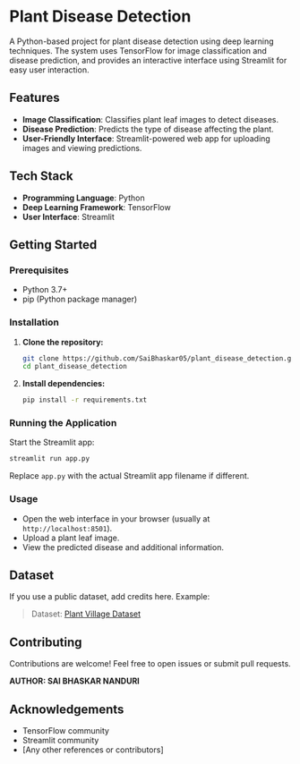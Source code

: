 # Plant Disease Detection

A Python-based project for plant disease detection using deep learning techniques. The system uses TensorFlow for image classification and disease prediction, and provides an interactive interface using Streamlit for easy user interaction.

## Features

- **Image Classification**: Classifies plant leaf images to detect diseases.
- **Disease Prediction**: Predicts the type of disease affecting the plant.
- **User-Friendly Interface**: Streamlit-powered web app for uploading images and viewing predictions.

## Tech Stack

- **Programming Language**: Python
- **Deep Learning Framework**: TensorFlow
- **User Interface**: Streamlit

## Getting Started

### Prerequisites

- Python 3.7+
- pip (Python package manager)

### Installation

1. **Clone the repository:**
   ```bash
   git clone https://github.com/SaiBhaskar05/plant_disease_detection.git
   cd plant_disease_detection
   ```

2. **Install dependencies:**
   ```bash
   pip install -r requirements.txt
   ```

### Running the Application

Start the Streamlit app:
```bash
streamlit run app.py
```
Replace `app.py` with the actual Streamlit app filename if different.

### Usage

- Open the web interface in your browser (usually at `http://localhost:8501`).
- Upload a plant leaf image.
- View the predicted disease and additional information.



## Dataset

If you use a public dataset, add credits here. Example:
> Dataset: [Plant Village Dataset](https://www.kaggle.com/emmarex/plantdisease)

## Contributing

Contributions are welcome! Feel free to open issues or submit pull requests.

**AUTHOR: SAI BHASKAR NANDURI**



## Acknowledgements

- TensorFlow community
- Streamlit community
- [Any other references or contributors]
